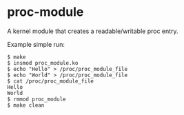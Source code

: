 # proc-module
A kernel module that creates a readable/writable proc entry.

Example simple run:
```
$ make
$ insmod proc_module.ko
$ echo "Hello" > /proc/proc_module_file
$ echo "World" > /proc/proc_module_file
$ cat /proc/proc_module_file 
Hello
World
$ rmmod proc_module
$ make clean
```